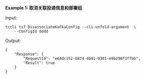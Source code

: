 **Example 1: 取消关联投递信息和部署组**



Input: 

```
tccli tsf DisassociateKafkaConfig --cli-unfold-argument  \
    --ConfigId dddd
```

Output: 
```
{
    "Response": {
        "RequestId": "e64dc152-b874-4b91-9301-e9b290f1ffbb",
        "Result": true
    }
}
```

